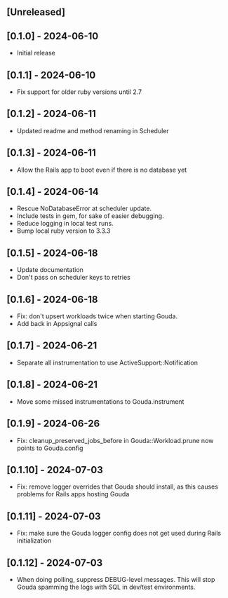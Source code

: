 ## [Unreleased]

## [0.1.0] - 2024-06-10

- Initial release

## [0.1.1] - 2024-06-10

- Fix support for older ruby versions until 2.7

## [0.1.2] - 2024-06-11

- Updated readme and method renaming in Scheduler

## [0.1.3] - 2024-06-11

- Allow the Rails app to boot even if there is no database yet

## [0.1.4] - 2024-06-14

- Rescue NoDatabaseError at scheduler update.
- Include tests in gem, for sake of easier debugging.
- Reduce logging in local test runs.
- Bump local ruby version to 3.3.3

## [0.1.5] - 2024-06-18

- Update documentation
- Don't pass on scheduler keys to retries

## [0.1.6] - 2024-06-18

- Fix: don't upsert workloads twice when starting Gouda.
- Add back in Appsignal calls

## [0.1.7] - 2024-06-21

- Separate all instrumentation to use ActiveSupport::Notification

## [0.1.8] - 2024-06-21

- Move some missed instrumentations to Gouda.instrument

## [0.1.9] - 2024-06-26

- Fix: cleanup_preserved_jobs_before in Gouda::Workload.prune now points to Gouda.config

## [0.1.10] - 2024-07-03

- Fix: remove logger overrides that Gouda should install, as this causes problems for Rails apps hosting Gouda

## [0.1.11] - 2024-07-03

- Fix: make sure the Gouda logger config does not get used during Rails initialization

## [0.1.12] - 2024-07-03

- When doing polling, suppress DEBUG-level messages. This will stop Gouda spamming the logs with SQL in dev/test environments.
